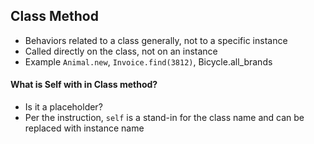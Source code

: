 ## Class Method

* Behaviors related to a class generally, not to a specific instance
* Called directly on the class, not on an instance
* Example `Animal.new`, `Invoice.find(3812)`, Bicycle.all_brands

#### What is Self with in Class method?

* Is it a placeholder? 
* Per the instruction, `self` is a stand-in for the class
name and can be replaced with instance name
